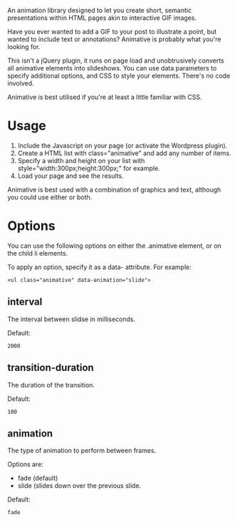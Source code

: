 An animation library designed to let you create short, semantic
presentations within HTML pages akin to interactive GIF images.

Have you ever wanted to add a GIF to your post to illustrate a point,
but wanted to include text or annotations? Animative is probably what
you're looking for.

This isn't a jQuery plugin, it runs on page load and unobtrusively
converts all animative elements into slideshows. You can use data
parameters to specify additional options, and CSS to style your
elements. There's no code involved.

Animative is best utilised if you're at least a little familiar with
CSS.

Usage
=====
1. Include the Javascript on your page (or activate the Wordpress plugin).
2. Create a HTML list with class="animative" and add any number of items.
3. Specify a width and height on your list with style="width:300px;height:300px;" for example.
4. Load your page and see the results.

Animative is best used with a combination of graphics and text, although
you could use either or both.

Options
=======
You can use the following options on either the .animative element, or
on the child li elements.

To apply an option, specify it as a data- attribute. For example:

    <ul class="animative" data-animation="slide">

interval
--------
The interval between slidse in milliseconds.

Default:

    2000

transition-duration
-------------------
The duration of the transition.

Default:

    100

animation
---------
The type of animation to perform between frames.

Options are:
* fade (default)
* slide (slides down over the previous slide.

Default:

    fade
